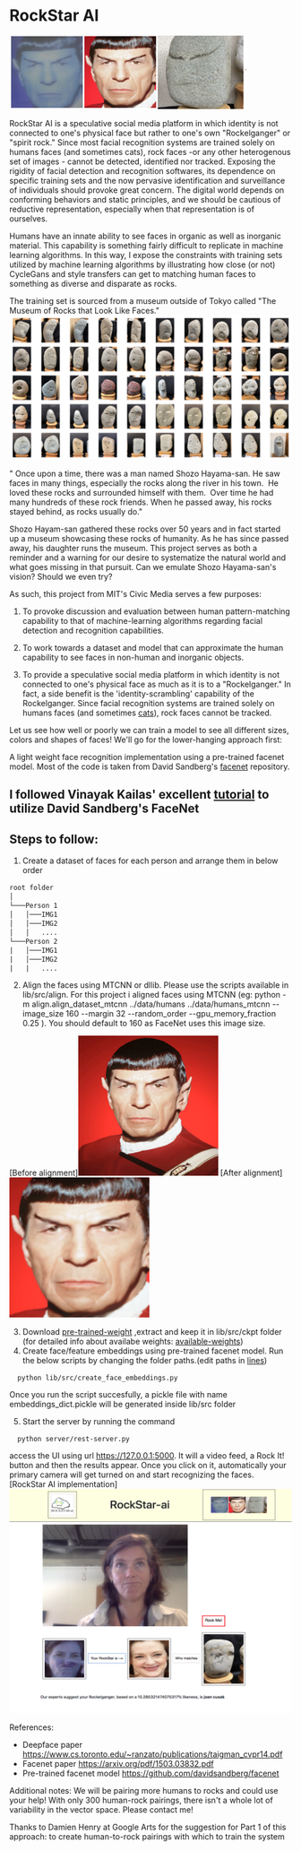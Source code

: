 # RockStar AI

<img src="https://github.com/cindyloo/rockstar-ai/blob/master/server/static/images/spock_rock.png" />

RockStar AI is a speculative social media platform in which identity is not connected to one's physical face but rather to one's own "Rockelganger" or "spirit rock." Since most facial recognition systems are trained solely on humans faces (and sometimes cats), rock faces -or any other heterogenous set of images - cannot be detected, identified nor tracked. Exposing the rigidity of facial detection and recognition softwares, its dependence on specific training sets and the now pervasive identification and surveillance of individuals should provoke great concern. The digital world depends on conforming behaviors and static principles, and we should be cautious of reductive representation, especially when that representation is of ourselves.

Humans have an innate ability to see faces in organic as well as inorganic material. This capability is something fairly difficult to replicate in machine learning algorithms. In this way, I expose the constraints with training sets utilized by machine learning algorithms by illustrating how close (or not) CycleGans and style transfers can get to matching human faces to something as diverse and disparate as rocks. 

The training set is sourced from a museum outside of Tokyo called "The Museum of Rocks that Look Like Faces." 
<img src="https://github.com/cindyloo/rockstar-ai/blob/master/rock_faces.jpg" >

" Once upon a time, there was a man named Shozo Hayama-san. He saw faces in many things, especially the rocks along the river in his town.  He loved these rocks and surrounded himself with them.  Over time he had many hundreds of these rock friends. When he passed away, his rocks stayed behind, as rocks usually do." 

Shozo Hayam-san gathered these rocks over 50 years and in fact started up a museum showcasing these rocks of humanity. As he has since passed away, his daughter runs the museum. This project serves as both a reminder and a warning for our desire to systematize the natural world and what goes missing in that pursuit. Can we emulate Shozo Hayama-san's vision? Should we even try?



As such, this project from MIT's Civic Media serves a few purposes:

1) To provoke discussion and evaluation between human pattern-matching capability to that of machine-learning algorithms regarding facial detection and recognition capabilities.

2) To work towards a dataset and model that can approximate the human capability to see faces in non-human and inorganic objects.

3) To provide a speculative social media platform in which identity is not connected to one's physical face as much as it is to a "Rockelganger." In fact, a side benefit is the 'identity-scrambling' capability of the Rockelganger. Since facial recognition systems are trained solely on humans faces (and sometimes [cats](https://www.pyimagesearch.com/2016/06/20/detecting-cats-in-images-with-opencv/)), rock faces cannot be tracked.

Let us see how well or poorly we can train a model to see all different sizes, colors and shapes of faces! We'll go for the lower-hanging approach first:

A light weight face recognition implementation using a pre-trained facenet model. Most of the code is taken from David Sandberg's  [facenet](https://github.com/davidsandberg/facenet) repository.

## I followed Vinayak Kailas' excellent [tutorial](https://github.com/vinayakkailas/Face_Recognition) to utilize David Sandberg's FaceNet 
## Steps to follow:
1. Create a dataset of faces for each person and arrange them in below order
```
root folder  
│
└───Person 1
│   │───IMG1
│   │───IMG2
│   │   ....
└───Person 2
|   │───IMG1
|   │───IMG2
|   |   ....
```
2. Align the faces using MTCNN or dllib. Please use the scripts available in lib/src/align. For this project i aligned faces using MTCNN (eg: 
python -m align.align_dataset_mtcnn ../data/humans ../data/humans_mtcnn --image_size 160 --margin 32 --random_order --gpu_memory_fraction 0.25
). You should default to 160 as FaceNet uses this image size.

[Before alignment]<img src="https://github.com/cindyloo/rockstar-ai/blob/master/lib/data/humans/spock/human_spock_539.jpg"  width="250" height="250" />    [After alignment] <img src="https://github.com/cindyloo/rockstar-ai/blob/master/lib/data/humans_mtcnn/spock/human_spock_539.png"  width="250" height="250" /> 

3. Download [pre-trained-weight](https://drive.google.com/open?id=1R77HmFADxe87GmoLwzfgMu_HY0IhcyBz) ,extract and keep it in lib/src/ckpt folder (for detailed info about availabe weights: [available-weights](https://github.com/davidsandberg/facenet#pre-trained-models)) 
4. Create face/feature embeddings using pre-trained facenet model. Run the below scripts by changing the folder paths.(edit paths in [lines](https://github.com/cindybishop/rockstar-ai/lib/src/create-feature-embeddings.py))
```
  python lib/src/create_face_embeddings.py 
 ```
  Once you run the script succesfully, a pickle file with name embeddings_dict.pickle will be generated inside lib/src folder
 
5. Start the server by running the command
```
  python server/rest-server.py
```
  access the UI using url https://127.0.0.1:5000. It will a video feed, a Rock It! button and then the results appear. Once you click on it, automatically your primary camera will get turned on and start recognizing the faces.
 [RockStar AI implementation] <img src="https://github.com/cindyloo/rockstar-ai/blob/master/server.jpg"  width="600" height="400" /> 
 
References:

* Deepface paper https://www.cs.toronto.edu/~ranzato/publications/taigman_cvpr14.pdf
* Facenet paper https://arxiv.org/pdf/1503.03832.pdf
* Pre-trained facenet model https://github.com/davidsandberg/facenet

Additional notes:
We will be pairing more humans to rocks and could use your help! With only 300 human-rock pairings, there isn't a whole lot of variability in the vector space. Please contact me!

Thanks to Damien Henry at Google Arts for the suggestion for Part 1 of this approach: to create human-to-rock pairings with which to train the system
